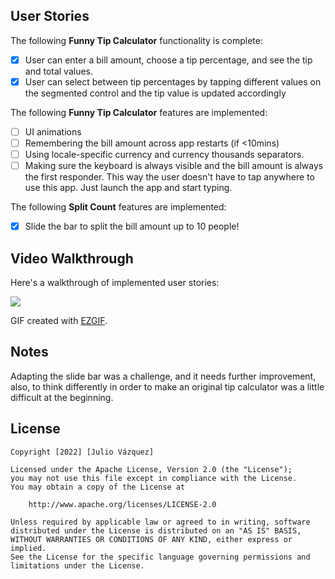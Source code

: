 ## User Stories

The following **Funny Tip Calculator** functionality is complete:

* [x] User can enter a bill amount, choose a tip percentage, and see the tip and total values.
* [x] User can select between tip percentages by tapping different values on the segmented control and the tip value is updated accordingly

The following **Funny Tip Calculator** features are implemented:

* [ ] UI animations
* [ ] Remembering the bill amount across app restarts (if <10mins)
* [ ] Using locale-specific currency and currency thousands separators.
* [ ] Making sure the keyboard is always visible and the bill amount is always the first responder. This way the user doesn't have to tap anywhere to use this app. Just launch the app and start typing.

The following **Split Count** features are implemented:

- [x] Slide the bar to split the bill amount up to 10 people!

## Video Walkthrough

Here's a walkthrough of implemented user stories:

![](https://i.imgur.com/XESfkpG.gif)


GIF created with [EZGIF](http://www.ezgif.com).

## Notes


Adapting the slide bar was a challenge, and it needs further improvement, also, to think differently in order to make an original tip calculator was a little difficult at the beginning.

## License

    Copyright [2022] [Julio Vázquez]

    Licensed under the Apache License, Version 2.0 (the "License");
    you may not use this file except in compliance with the License.
    You may obtain a copy of the License at

        http://www.apache.org/licenses/LICENSE-2.0

    Unless required by applicable law or agreed to in writing, software
    distributed under the License is distributed on an "AS IS" BASIS,
    WITHOUT WARRANTIES OR CONDITIONS OF ANY KIND, either express or implied.
    See the License for the specific language governing permissions and
    limitations under the License.
